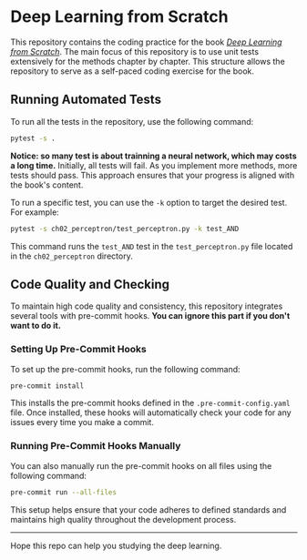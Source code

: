 # Deep Learning from Scratch

This repository contains the coding practice for the book [*Deep Learning from Scratch*](https://www.ituring.com.cn/book/1921). The main focus of this repository is to use unit tests extensively for the methods chapter by chapter. This structure allows the repository to serve as a self-paced coding exercise for the book.

## Running Automated Tests

To run all the tests in the repository, use the following command:

```bash
pytest -s .
```

**Notice: so many test is about trainning a neural network, which may costs a long time.**
Initially, all tests will fail. As you implement more methods, more tests should pass. This approach ensures that your progress is aligned with the book's content.

To run a specific test, you can use the `-k` option to target the desired test. For example:

```bash
pytest -s ch02_perceptron/test_perceptron.py -k test_AND
```

This command runs the `test_AND` test in the `test_perceptron.py` file located in the `ch02_perceptron` directory.

## Code Quality and Checking

To maintain high code quality and consistency, this repository integrates several tools with pre-commit hooks.
**You can ignore this part if you don't want to do it.**

### Setting Up Pre-Commit Hooks

To set up the pre-commit hooks, run the following command:

```bash
pre-commit install
```

This installs the pre-commit hooks defined in the `.pre-commit-config.yaml` file. Once installed, these hooks will automatically check your code for any issues every time you make a commit.

### Running Pre-Commit Hooks Manually

You can also manually run the pre-commit hooks on all files using the following command:

```bash
pre-commit run --all-files
```

This setup helps ensure that your code adheres to defined standards and maintains high quality throughout the development process.

---

Hope this repo can help you studying the deep learning.
